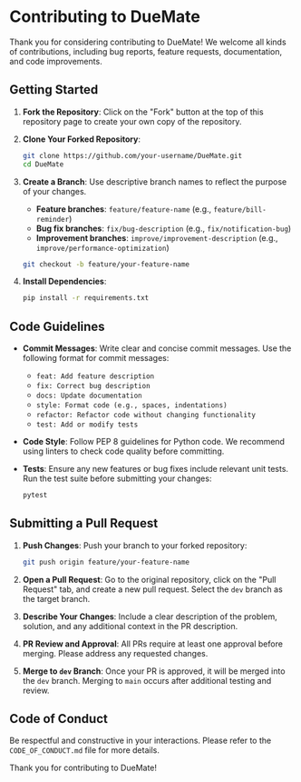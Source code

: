 # Contributing to DueMate

Thank you for considering contributing to DueMate! We welcome all kinds of contributions, including bug reports, feature requests, documentation, and code improvements.

## Getting Started

1. **Fork the Repository**: Click on the "Fork" button at the top of this repository page to create your own copy of the repository.

2. **Clone Your Forked Repository**:
    ```bash
    git clone https://github.com/your-username/DueMate.git
    cd DueMate
    ```

3. **Create a Branch**: Use descriptive branch names to reflect the purpose of your changes.
    - **Feature branches**: `feature/feature-name` (e.g., `feature/bill-reminder`)
    - **Bug fix branches**: `fix/bug-description` (e.g., `fix/notification-bug`)
    - **Improvement branches**: `improve/improvement-description` (e.g., `improve/performance-optimization`)
    ```bash
    git checkout -b feature/your-feature-name
    ```

4. **Install Dependencies**:
    ```bash
    pip install -r requirements.txt
    ```

## Code Guidelines

- **Commit Messages**: Write clear and concise commit messages. Use the following format for commit messages:
    - `feat: Add feature description`
    - `fix: Correct bug description`
    - `docs: Update documentation`
    - `style: Format code (e.g., spaces, indentations)`
    - `refactor: Refactor code without changing functionality`
    - `test: Add or modify tests`

- **Code Style**: Follow PEP 8 guidelines for Python code. We recommend using linters to check code quality before committing.

- **Tests**: Ensure any new features or bug fixes include relevant unit tests. Run the test suite before submitting your changes:
    ```bash
    pytest
    ```

## Submitting a Pull Request

1. **Push Changes**: Push your branch to your forked repository:
    ```bash
    git push origin feature/your-feature-name
    ```

2. **Open a Pull Request**: Go to the original repository, click on the "Pull Request" tab, and create a new pull request. Select the `dev` branch as the target branch.

3. **Describe Your Changes**: Include a clear description of the problem, solution, and any additional context in the PR description.

4. **PR Review and Approval**: All PRs require at least one approval before merging. Please address any requested changes.

5. **Merge to `dev` Branch**: Once your PR is approved, it will be merged into the `dev` branch. Merging to `main` occurs after additional testing and review.

## Code of Conduct

Be respectful and constructive in your interactions. Please refer to the `CODE_OF_CONDUCT.md` file for more details.

Thank you for contributing to DueMate!
